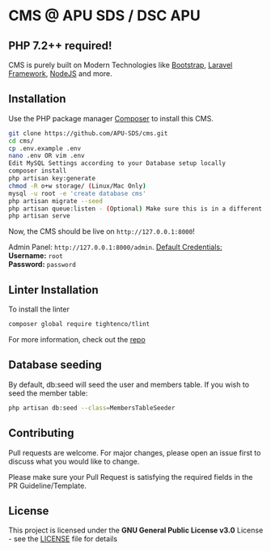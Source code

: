 # CMS @ APU SDS / DSC APU

## PHP 7.2++ required!

CMS is purely built on Modern Technologies like [Bootstrap](https://getboostrap.com), [Laravel Framework](https://laravel.com/), [NodeJS](https://nodejs.org/en/) and more.

## Installation

Use the PHP package manager [Composer](https://getcomposer.org/download/) to install this CMS.

```bash
git clone https://github.com/APU-SDS/cms.git
cd cms/
cp .env.example .env
nano .env OR vim .env
Edit MySQL Settings according to your Database setup locally
composer install
php artisan key:generate
chmod -R o+w storage/ (Linux/Mac Only)
mysql -u root -e 'create database cms'
php artisan migrate --seed
php artisan queue:listen - (Optional) Make sure this is in a different terminal or screen (background process)
php artisan serve
```

Now, the CMS should be live on `http://127.0.0.1:8000`!

Admin Panel: `http://127.0.0.1:8000/admin`.
<u>Default Credentials:</u>
<br>
<b>Username:</b> `root`
<br>
<b>Password:</b> `password`

## Linter Installation

To install the linter

```bash
composer global require tightenco/tlint
```

For more information, check out the [repo](https://github.com/tightenco/tlint)

## Database seeding

By default, db:seed will seed the user and members table. If you wish to seed the member table:

```bash
php artisan db:seed --class=MembersTableSeeder
```


## Contributing
Pull requests are welcome. For major changes, please open an issue first to discuss what you would like to change.

Please make sure your Pull Request is satisfying the required fields in the PR Guideline/Template.

## License
This project is licensed under the **GNU General Public License v3.0** License - see the [LICENSE](LICENSE) file for details
